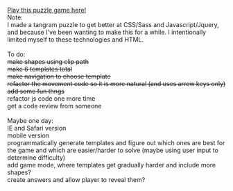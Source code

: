 
<a href="https://lindsim.github.io/tangrams">Play this puzzle game here!</a><br>
Note: 
<br>
I made a tangram puzzle to get better at CSS/Sass and Javascript/Jquery, and because I've been wanting to make this for a while. I intentionally limited myself to these technologies and HTML. 
<br>
<br>
To do:
  <br><s>make shapes using clip path</s>
  <br><s>make 6 templates total</s>
  <br><s>make navigation to choose template</s>
  <br><s>refactor the movement code so it is more natural (and uses arrow keys only)</s>
  <br><s>add some fun thngs</s>
  <br>refactor js code one more time
  <br>get a code review from someone
<br>
<br>
Maybe one day:
  <br> IE and Safari version
  <br>mobile version
  <br>programmatically generate templates and figure out which ones are best for the game and which are easier/harder to solve (maybe using user input to determine difficulty)
  <br>add game mode, where templates get gradually harder and include more shapes? 
  <br>create answers and allow player to reveal them? 

